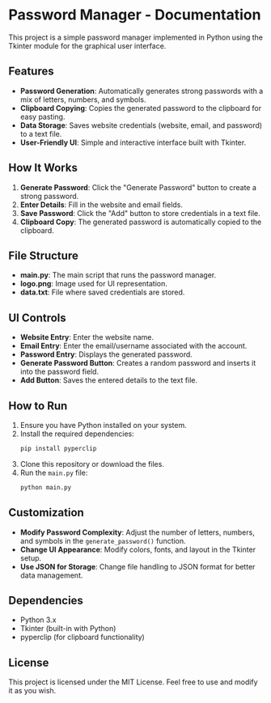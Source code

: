 # Password Manager - Documentation

This project is a simple password manager implemented in Python using the Tkinter module for the graphical user interface.

## Features

- **Password Generation**: Automatically generates strong passwords with a mix of letters, numbers, and symbols.
- **Clipboard Copying**: Copies the generated password to the clipboard for easy pasting.
- **Data Storage**: Saves website credentials (website, email, and password) to a text file.
- **User-Friendly UI**: Simple and interactive interface built with Tkinter.

## How It Works

1. **Generate Password**: Click the "Generate Password" button to create a strong password.
2. **Enter Details**: Fill in the website and email fields.
3. **Save Password**: Click the "Add" button to store credentials in a text file.
4. **Clipboard Copy**: The generated password is automatically copied to the clipboard.

## File Structure

- **main.py**: The main script that runs the password manager.
- **logo.png**: Image used for UI representation.
- **data.txt**: File where saved credentials are stored.

## UI Controls

- **Website Entry**: Enter the website name.
- **Email Entry**: Enter the email/username associated with the account.
- **Password Entry**: Displays the generated password.
- **Generate Password Button**: Creates a random password and inserts it into the password field.
- **Add Button**: Saves the entered details to the text file.

## How to Run

1. Ensure you have Python installed on your system.
2. Install the required dependencies:
   ```bash
   pip install pyperclip
   ```
3. Clone this repository or download the files.
4. Run the `main.py` file:
   ```bash
   python main.py
   ```

## Customization

- **Modify Password Complexity**: Adjust the number of letters, numbers, and symbols in the `generate_password()` function.
- **Change UI Appearance**: Modify colors, fonts, and layout in the Tkinter setup.
- **Use JSON for Storage**: Change file handling to JSON format for better data management.

## Dependencies

- Python 3.x
- Tkinter (built-in with Python)
- pyperclip (for clipboard functionality)

## License

This project is licensed under the MIT License. Feel free to use and modify it as you wish.

